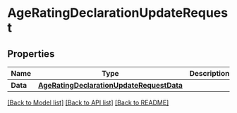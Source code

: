 # AgeRatingDeclarationUpdateRequest

## Properties

Name | Type | Description | Notes
------------ | ------------- | ------------- | -------------
**Data** | [**AgeRatingDeclarationUpdateRequestData**](AgeRatingDeclarationUpdateRequest_data.md) |  | 

[[Back to Model list]](../README.md#documentation-for-models) [[Back to API list]](../README.md#documentation-for-api-endpoints) [[Back to README]](../README.md)


